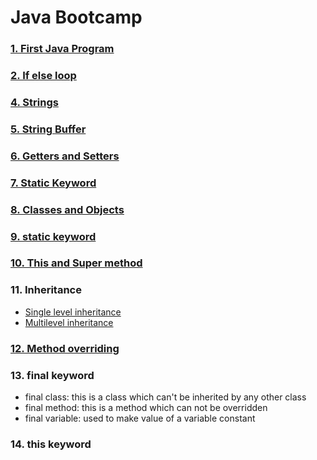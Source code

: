 # Java Bootcamp
### [1. First Java Program](https://github.com/3Rishabh3/JavaBootcamp/blob/master/src/basics/FirstJavaProgram.java)
### [2. If else loop](https://github.com/3Rishabh3/JavaBootcamp/blob/master/src/basics/IfElseLoop.java)
### [4. Strings](https://github.com/3Rishabh3/JavaBootcamp/blob/master/src/basics/Strings.java)
### [5. String Buffer](https://github.com/3Rishabh3/JavaBootcamp/blob/master/src/basics/StringBufferInJava.java)
### [6. Getters and Setters](https://github.com/3Rishabh3/JavaBootcamp/blob/master/src/basics/GettersAndSetters.java)
### [7. Static Keyword](https://github.com/3Rishabh3/JavaBootcamp/blob/master/src/basics/StaticKeyword.java)
### [8. Classes and Objects](https://github.com/3Rishabh3/JavaBootcamp/blob/master/src/basics/ClassesAndObjects.java)
### [9. static keyword](https://github.com/3Rishabh3/JavaBootcamp/blob/master/src/basics/StaticKeyword.java)
### [10. This and Super method](https://github.com/3Rishabh3/JavaBootcamp/blob/master/src/basics/ThisAndSuperMethod.java)
### 11. Inheritance
- [Single level inheritance](https://github.com/3Rishabh3/JavaBootcamp/tree/master/src/basics/inheritance/singleLevelInheritance)
- [Multilevel inheritance](https://github.com/3Rishabh3/JavaBootcamp/tree/master/src/basics/inheritance/multiLevelInheritance)
### [12. Method overriding](https://github.com/3Rishabh3/JavaBootcamp/blob/master/src/basics/MethodOverriding.java)
### 13. final keyword
- final class: this is a class which can't be inherited by any other class
- final method: this is a method which can not be overridden
- final variable: used to make value of a variable constant
### 14. this keyword
